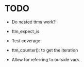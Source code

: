 # TODO

* Do nested ttms work?

* ttm_expect_is

* Test coverage

* ttm_counter(): to get the iteration

* Allow for referring to outside vars
